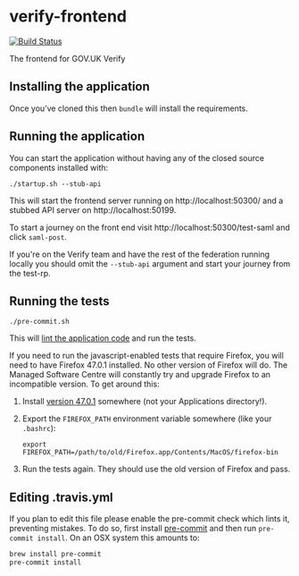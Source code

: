 # verify-frontend

[![Build Status](https://travis-ci.org/alphagov/verify-frontend.svg?branch=master)](https://travis-ci.org/alphagov/verify-frontend)

The frontend for GOV.UK Verify

## Installing the application

Once you’ve cloned this then `bundle` will install the requirements.

## Running the application

You can start the application without having any of the closed source components installed with:

`./startup.sh --stub-api`

This will start the frontend server running on http://localhost:50300/ and a stubbed API server on http://localhost:50199.

To start a journey on the front end visit http://localhost:50300/test-saml and click `saml-post`.

If you're on the Verify team and have the rest of the federation running locally you should omit the `--stub-api` argument
and start your journey from the test-rp.

## Running the tests

`./pre-commit.sh`

This will [lint the application code](https://github.com/alphagov/govuk-lint) and run the tests.

If you need to run the javascript-enabled tests that require Firefox, you will need to have Firefox 47.0.1 installed.
No other version of Firefox will do. The Managed Software Centre will constantly try and upgrade Firefox to an incompatible version.
To get around this:

1. Install [version 47.0.1](https://ftp.mozilla.org/pub/firefox/releases/47.0.1/mac/en-GB/Firefox%2047.0.1.dmg) somewhere (not your Applications directory!).
2. Export the `FIREFOX_PATH` environment variable somewhere (like your `.bashrc`):

    `export FIREFOX_PATH=/path/to/old/Firefox.app/Contents/MacOS/firefox-bin`

3. Run the tests again. They should use the old version of Firefox and pass.

## Editing .travis.yml

If you plan to edit this file please enable the pre-commit check which lints it, preventing mistakes.
To do so, first install [pre-commit](http://pre-commit.com) and then run `pre-commit install`.
On an OSX system this amounts to:

```bash
brew install pre-commit
pre-commit install
```
